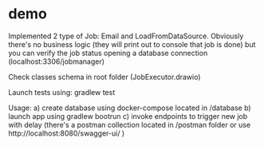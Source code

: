 # demo

Implemented 2 type of Job: Email and LoadFromDataSource.
Obviously there's no business logic (they will print out to console that job is done) but you can verify
the job status opening a database connection (localhost:3306/jobmanager)

Check classes schema in root folder (JobExecutor.drawio)

Launch tests using: gradlew test

Usage:
a) create database using docker-compose located in /database
b) launch app using gradlew bootrun
c) invoke endpoints to trigger new job with delay (there's a postman collection located in /postman folder or use http://localhost:8080/swagger-ui/ )

